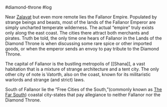 #diamond-throne #log

Near [Zalavat](Zalavat.md) but even more remote lies the Fallanor Empire. Populated by strange beings and beasts, most of the lands of the
Fallanor Emperor are simply uncharted temperate wilderness. The actual “empire” truly exists only along the east coast. The cities there attract both merchants and pirates. Truth be told, the only time one hears of Fallanor in the Lands of the Diamond Throne is when discussing some rare spice or other imported goods, or when the emperor sends an envoy to pay tribute to the Diamond Throne.
The capital of Fallanor is the bustling metropolis of [[Shana]], a vast habitation that is a mixture of strange architecture and a
tent city. The only other city of note is Vatorth, also on the coast, known for its militaristic warlords and strange (and strict) laws. 
South of Fallanor lie the “Free Cities of the South,”(commonly known as [The Far South](The%20Far%20South.md)) coastal city-states that pay allegiance to neither Fallanor nor the Diamond Throne.
